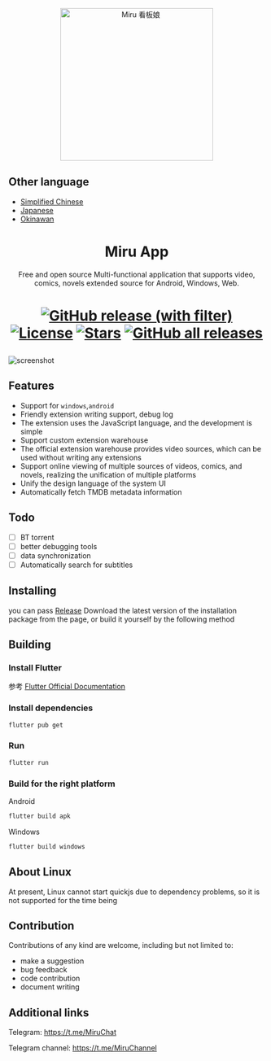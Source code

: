 <p align="center">
<img width="300" src="./assets/icon/logo.png" alt="Miru 看板娘"/>
</p>

## Other language
- [Simplified Chinese](README.md)
- [Japanese](README-ja.md)
- [Okinawan](README-ryu.md)

<h1 align="center">
Miru App
</h1>

<p align="center">Free and open source Multi-functional application that supports video, comics, novels extended source for Android, Windows, Web.</p>

<h1 align="center">

[![GitHub release (with filter)](https://img.shields.io/github/v/release/miru-project/miru-app)](https://github.com/miru-project/miru-app/releases/latest)
[![License](https://img.shields.io/github/license/miru-project/miru-app)](https://github.com/miru-project/miru-app/blob/main/LICENSE)
[![Stars](https://img.shields.io/github/stars/miru-project/miru-app)](https://github.com/miru-project/miru-app/stargazers)
[![GitHub all releases](https://img.shields.io/github/downloads/miru-project/miru-app/total)](https://github.com/miru-project/miru-app/releases/latest)

</h1>

![screenshot](assets/screenshot/screenshot.webp)

## Features

- Support for `windows`,`android`
- Friendly extension writing support, debug log
- The extension uses the JavaScript language, and the development is simple
- Support custom extension warehouse
- The official extension warehouse provides video sources, which can be used without writing any extensions
- Support online viewing of multiple sources of videos, comics, and novels, realizing the unification of multiple platforms
- Unify the design language of the system UI
- Automatically fetch TMDB metadata information

## Todo

- [ ] BT torrent
- [ ] better debugging tools
- [ ] data synchronization
- [ ] Automatically search for subtitles

## Installing

you can pass [Release](https://github.com/miru-project/miru-app/releases/latest) Download the latest version of the installation package from the page, or build it yourself by the following method 

## Building

### Install Flutter

参考 [Flutter Official Documentation](https://flutter.dev/docs/get-started/install)

### Install dependencies

```bash
flutter pub get
```

### Run

```bash
flutter run
```

### Build for the right platform

Android

```bash
flutter build apk
```

Windows

```bash
flutter build windows
```

## About Linux

At present, Linux cannot start quickjs due to dependency problems, so it is not supported for the time being


## Contribution

Contributions of any kind are welcome, including but not limited to:

- make a suggestion
- bug feedback
- code contribution
- document writing


## Additional links

Telegram: https://t.me/MiruChat

Telegram channel: https://t.me/MiruChannel

